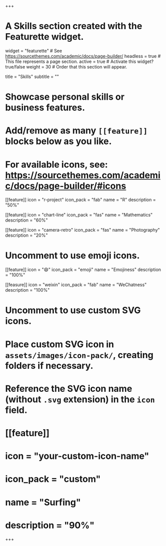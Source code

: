 +++
# A Skills section created with the Featurette widget.
widget = "featurette"  # See https://sourcethemes.com/academic/docs/page-builder/
headless = true  # This file represents a page section.
active = true  # Activate this widget? true/false
weight = 30  # Order that this section will appear.

title = "Skills"
subtitle = ""

# Showcase personal skills or business features.
# 
# Add/remove as many `[[feature]]` blocks below as you like.
# 
# For available icons, see: https://sourcethemes.com/academic/docs/page-builder/#icons

[[feature]]
  icon = "r-project"
  icon_pack = "fab"
  name = "R"
  description = "50%"
  
[[feature]]
  icon = "chart-line"
  icon_pack = "fas"
  name = "Mathematics"
  description = "60%"  
  
[[feature]]
  icon = "camera-retro"
  icon_pack = "fas"
  name = "Photography"
  description = "20%"

# Uncomment to use emoji icons.
[[feature]]
  icon = ":smile:"
  icon_pack = "emoji"
  name = "Emojiness"
  description = "100%"  
  
[[feasure]]
  icon = "weixin"
  icon_pack = "fab"
  name = "WeChatness"
  description = "100%"  
  
  

# Uncomment to use custom SVG icons.
# Place custom SVG icon in `assets/images/icon-pack/`, creating folders if necessary.
# Reference the SVG icon name (without `.svg` extension) in the `icon` field.
# [[feature]]
#  icon = "your-custom-icon-name"
#  icon_pack = "custom"
#  name = "Surfing"
#  description = "90%"

+++
